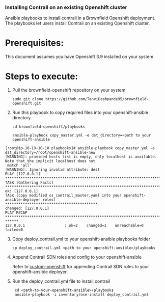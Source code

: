 
### Installing Contrail on an existing Openshift cluster

Ansible playbooks to install contrail in a Brownfield Openshift deployment. The playbooks let users install Contrail on an existing Openshift cluster.

# Prerequisites:
  This document assumes you have Openshift 3.9 installed on your system.

# Steps to execute:

1. Pull the brownfield-openshift repository on your system
   ```
   sudo git clone https://github.com/TanviDeshpande95/brownfield-openshift.git
   ```

2. Run this playbook to copy required files into your openshift-ansible directory.
   ```
   cd brownfield-openshift/playbooks
   ```
   ```
   ansible-playbook copy_master.yml -e dst_directory=<path to your openshift-ansible
   ```

 ```
 [root@ip-10-10-10-10 playbooks]# ansible-playbook copy_master.yml -e dst_directory=/root/openshift-ansible-new
 [WARNING]: provided hosts list is empty, only localhost is available. Note that the implicit localhost does not
  match 'all'
 [WARNING]: Ignoring invalid attribute: dest
 PLAY [127.0.0.1]
 *****************************************************************************************************************
 TASK [Gathering Facts]
 ***********************************************************************************************************
 ok: [127.0.0.1]
 TASK [copy modified os_contrail_master.yaml into your openshift-ansible-deployer roles]
 ******************************************
 changed: [127.0.0.1]
 PLAY RECAP
 *****************************************************************************************************************
 ******
 127.0.0.1                  : ok=2    changed=1    unreachable=0    failed=0
 ```
3. Copy deploy_contrail.yml to your openshift-ansible playbooks folder
   ```
   cp deploy_contrail.yml <path to your openshift-ansible>/playbooks
   ```

4. Append Contrail SDN roles and config to your openshift-ansible

   Refer to [custom-openshift](https://github.com/Juniper/custom-openshift) for appending Contrail SDN roles to
 your openshift-ansible deployer.

  
5. Run the deploy_contrail.yml file to install contrail

   ```
    cd <path-to-your-openshift-ansible>/playbooks
    ansible-playbook -i inventory/ose-install deploy_contrail.yml
    ```
 


